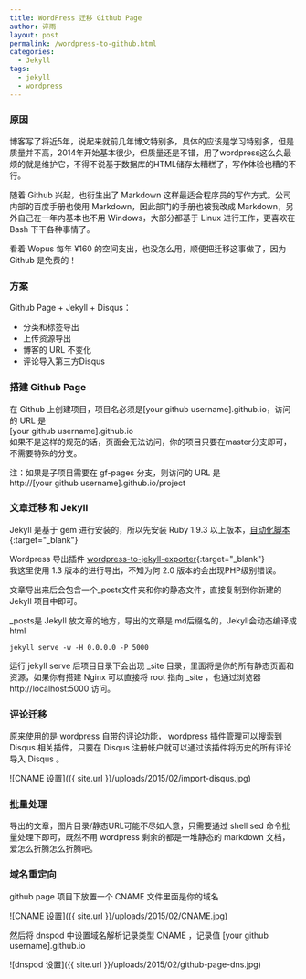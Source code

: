 ```yaml
---
title: WordPress 迁移 Github Page
author: 谇雨
layout: post
permalink: /wordpress-to-github.html
categories:
  - Jekyll
tags:
  - jekyll
  - wordpress
---
```


### 原因

博客写了将近5年，说起来就前几年博文特别多，具体的应该是学习特别多，但是质量并不高，2014年开始基本很少，但质量还是不错，用了wordpress这么久最烦的就是维护它，不得不说基于数据库的HTML储存太糟糕了，写作体验也糟的不行。

随着 Github 兴起，也衍生出了 Markdown 这样最适合程序员的写作方式。公司内部的百度手册也使用 Markdown，因此部门的手册也被我改成 Markdown，另外自己在一年内基本也不用 Windows，大部分都基于 Linux 进行工作，更喜欢在 Bash 下干各种事情了。

看着 Wopus 每年 &yen;160 的空间支出，也没怎么用，顺便把迁移这事做了，因为 Github 是免费的！

<!--more-->

### 方案

Github Page + Jekyll + Disqus：

*   分类和标签导出
*   上传资源导出
*   博客的 URL 不变化
*   评论导入第三方Disqus

### 搭建 Github Page

在 Github 上创建项目，项目名必须是[your github username].github.io，访问的 URL 是  
[your github username].github.io  
如果不是这样的规范的话，页面会无法访问，你的项目只要在master分支即可，不需要特殊的分支。

注：如果是子项目需要在 gf-pages 分支，则访问的 URL 是  
http://[your github username].github.io/project

### 文章迁移 和 Jekyll

Jekyll 是基于 gem 进行安装的，所以先安装 Ruby 1.9.3 以上版本，[自动化脚本](https://github.com/LancerHe/awesome-setup/blob/master/install/ruby.sh){:target="_blank"}

Wordpress 导出插件 [wordpress-to-jekyll-exporter](https://github.com/benbalter/wordpress-to-jekyll-exporter){:target="_blank"}  
我这里使用 1.3 版本的进行导出，不知为何 2.0 版本的会出现PHP级别错误。

文章导出来后会包含一个_posts文件夹和你的静态文件，直接复制到你新建的 Jekyll 项目中即可。

_posts是 Jekyll 放文章的地方，导出的文章是.md后缀名的，Jekyll会动态编译成 html 

    jekyll serve -w -H 0.0.0.0 -P 5000

运行 jekyll serve 后项目目录下会出现 _site 目录，里面将是你的所有静态页面和资源，如果你有搭建 Nginx 可以直接将 root 指向 _site ，也通过浏览器 http://localhost:5000 访问。

### 评论迁移

原来使用的是 wordpress 自带的评论功能， wordpress 插件管理可以搜索到 Disqus 相关插件，只要在 Disqus 注册帐户就可以通过该插件将历史的所有评论导入 Disqus 。

![CNAME 设置]({{ site.url }}/uploads/2015/02/import-disqus.jpg)

### 批量处理

导出的文章，图片目录/静态URL可能不尽如人意，只需要通过 shell sed 命令批量处理下即可，既然不用 wordpress 剩余的都是一堆静态的 markdown 文档，爱怎么折腾怎么折腾吧。

### 域名重定向

github page 项目下放置一个 CNAME 文件里面是你的域名

![CNAME 设置]({{ site.url }}/uploads/2015/02/CNAME.jpg)

然后将 dnspod 中设置域名解析记录类型 CNAME ，记录值 [your github username].github.io

![dnspod 设置]({{ site.url }}/uploads/2015/02/github-page-dns.jpg)